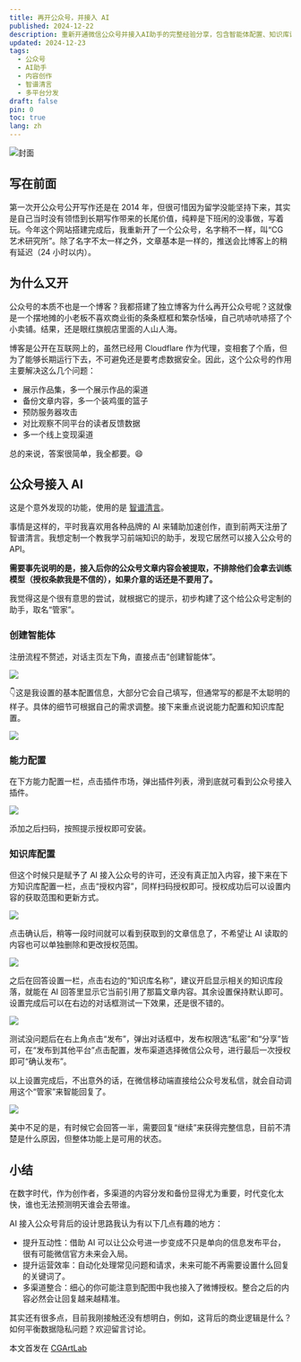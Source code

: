```yaml
---
title: 再开公众号，并接入 AI
published: 2024-12-22
description: 重新开通微信公众号并接入AI助手的完整经验分享，包含智能体配置、知识库设置和多平台内容分发策略
updated: 2024-12-23
tags:
  - 公众号
  - AI助手
  - 内容创作
  - 智谱清言
  - 多平台分发
draft: false
pin: 0
toc: true
lang: zh
---
```


![封面](./_images/再开公众号，并接入%20AI-1754591833063.webp)

## 写在前面

第一次开公众号公开写作还是在 2014 年，但很可惜因为留学没能坚持下来，其实是自己当时没有领悟到长期写作带来的长尾价值，纯粹是下班闲的没事做，写着玩。今年这个网站搭建完成后，我重新开了一个公众号，名字稍不一样，叫“CG 艺术研究所”。除了名字不太一样之外，文章基本是一样的，推送会比博客上的稍有延迟（24 小时以内）。

## 为什么又开

公众号的本质不也是一个博客？我都搭建了独立博客为什么再开公众号呢？这就像是一个摆地摊的小老板不喜欢商业街的条条框框和繁杂恬噪，自己吭哧吭哧搭了个小卖铺。结果，还是眼红旗舰店里面的人山人海。

博客是公开在互联网上的，虽然已经用 Cloudflare 作为代理，变相套了个盾，但为了能够长期运行下去，不可避免还是要考虑数据安全。因此，这个公众号的作用主要解决这么几个问题：

- 展示作品集，多一个展示作品的渠道
- 备份文章内容，多一个装鸡蛋的篮子
- 预防服务器攻击
- 对比观察不同平台的读者反馈数据
- 多一个线上变现渠道

总的来说，答案很简单，我全都要。😄

## 公众号接入 AI

这是个意外发现的功能，使用的是 [智谱清言](https://chatglm.cn/)。

事情是这样的，平时我喜欢用各种品牌的 AI 来辅助加速创作，直到前两天注册了智谱清言。我想定制一个教我学习前端知识的助手，发现它居然可以接入公众号的 API。

**需要事先说明的是，接入后你的公众号文章内容会被提取，不排除他们会拿去训练模型（授权条款我是不信的），如果介意的话还是不要用了。**

我觉得这是个很有意思的尝试，就根据它的提示，初步构建了这个给公众号定制的助手，取名“管家”。

### 创建智能体

注册流程不赘述，对话主页左下角，直接点击“创建智能体”。

![](./_images/再开公众号，并接入%20AI-1754591858393.webp)

👇这是我设置的基本配置信息，大部分它会自己填写，但通常写的都是不太聪明的样子。具体的细节可根据自己的需求调整。接下来重点说说能力配置和知识库配置。

![](./_images/再开公众号，并接入%20AI-1754591873456.webp)

### 能力配置

在下方能力配置一栏，点击插件市场，弹出插件列表，滑到底就可看到公众号接入插件。

![](./_images/再开公众号，并接入%20AI-1754591886496.webp)

添加之后扫码，按照提示授权即可安装。

### 知识库配置

但这个时候只是赋予了 AI 接入公众号的许可，还没有真正加入内容，接下来在下方知识库配置一栏，点击“授权内容”，同样扫码授权即可。授权成功后可以设置内容的获取范围和更新方式。

![](./_images/再开公众号，并接入%20AI-1754591897821.webp)

点击确认后，稍等一段时间就可以看到获取到的文章信息了，不希望让 AI 读取的内容也可以单独删除和更改授权范围。

![](./_images/再开公众号，并接入%20AI-1754591909903.webp)

之后在回答设置一栏，点击右边的“知识库名称”，建议开启显示相关的知识库段落，就能在 AI 回答里显示它当前引用了那篇文章内容。其余设置保持默认即可。设置完成后可以在右边的对话框测试一下效果，还是很不错的。

![](./_images/再开公众号，并接入%20AI-1754591922638.webp)

测试没问题后在右上角点击“发布”，弹出对话框中，发布权限选“私密”和“分享”皆可，在“发布到其他平台”点击配置，发布渠道选择微信公众号，进行最后一次授权即可“确认发布”。

以上设置完成后，不出意外的话，在微信移动端直接给公众号发私信，就会自动调用这个“管家”来智能回复了。

![](./_images/再开公众号，并接入%20AI-1754591936919.webp)

美中不足的是，有时候它会回答一半，需要回复“继续”来获得完整信息，目前不清楚是什么原因，但整体功能上是可用的状态。

## 小结

在数字时代，作为创作者，多渠道的内容分发和备份显得尤为重要，时代变化太快，谁也无法预测明天谁会去带谁。

AI 接入公众号背后的设计思路我认为有以下几点有趣的地方：

- 提升互动性：借助 AI 可以让公众号进一步变成不只是单向的信息发布平台，很有可能微信官方未来会入局。
- 提升运营效率：自动化处理常见问题和请求，未来可能不再需要设置什么回复的关键词了。
- 多渠道整合：细心的你可能注意到配图中我也接入了微博授权。整合之后的内容必然会让回复越来越精准。

其实还有很多点，目前我刚接触还没有想明白，例如，这背后的商业逻辑是什么？如何平衡数据隐私问题？欢迎留言讨论。

本文首发在 [CGArtLab](https://cgartlab.com)
